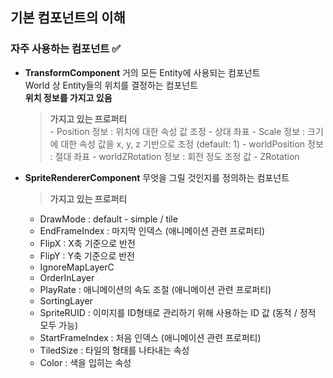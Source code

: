 ## 기본 컴포넌트의 이해

### 자주 사용하는 컴포넌트 ✅
- **TransformComponent**
    거의 모든 Entity에 사용되는 컴포넌트  
    World 상 Entity들의 위치를 결정하는 컴포넌트  
    **위치 정보를 가지고 있음**  

    > **가지고 있는 프로퍼티**  
        - Position 정보 : 위치에 대한 속성 값 조정 - 상대 좌표
        - Scale 정보 : 크기에 대한 속성 값을 x, y, z 기반으로 조정 (default: 1)
        - worldPosition 정보 : 절대 좌표
        - worldZRotation 정보 : 회전 정도 조정 값
        - ZRotation

- **SpriteRendererComponent**
    무엇을 그릴 것인지를 정의하는 컴포넌트  

    > **가지고 있는 프로퍼티**
    - DrawMode : default - simple / tile
    - EndFrameIndex : 마지막 인덱스 (애니메이션 관련 프로퍼티)
    - FlipX : X축 기준으로 반전
    - FlipY : Y축 기준으로 반전
    - IgnoreMapLayerC
    - OrderInLayer
    - PlayRate : 애니메이션의 속도 조절 (애니메이션 관련 프로퍼티)
    - SortingLayer
    - SpriteRUID : 이미지를 ID형태로 관리하기 위해 사용하는 ID 값 (동적 / 정적 모두 가능)
    - StartFrameIndex : 처음 인덱스 (애니메이션 관련 프로퍼티)
    - TiledSize : 타일의 형태를 나타내는 속성
    - Color : 색을 입히는 속성